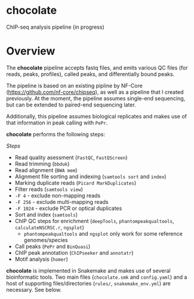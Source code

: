 # chocolate
ChIP-seq analysis pipeline (in progress)

# Overview

The **chocolate** pipeline accepts fastq files, and emits various QC files (for reads, peaks, profiles), called peaks, and differentially bound peaks.  

The pipeline is based on an existing pipline by NF-Core (https://github.com/nf-core/chipseq), as well as a pipeline that I created previously. At the moment, the pipeline assumes single-end sequencing, but can be extended to paired-end sequencing later.

Additionally, this pipeline assumes biological replicates and makes use of that information in peak calling with `PePr`.

**chocolate** performs the following steps:

_Steps_
 - Read quality asessment (`FastQC`, `FastQScreen`)
 - Read trimming (`bbduk`)
 - Read alignment (`BWA mem`)
 - Alignment file sorting and indexing (`samtools sort` and `index`)
 - Marking duplicate reads (`Picard MarkDuplicates`)
 - Filter reads (`samtools view`)
 - `-F 4` - exclude non-mapping reads
 - `-F 256` - exclude multi-mapping reads
 - `-F 1024` - exclude PCR or optical duplicates
 - Sort and index (`samtools`)
 - ChIP QC steps for enrichment (`deepTools`, `phantompeakqualtools`, `calculateNSCRSC.r`, `ngsplot`)
     - `phantompeakqualtools` and `ngsplot` only work for some reference genomes/species
 - Call peaks (`PePr` and `BinQuasi`)
 - ChIP peak annotation (`ChIPseeker` and `annotatr`)
 - Motif analysis (`homer`)

**chocolate** is implemented in Snakemake and makes use of several bioinformatic tools. Two main files (`chocolate.smk` and `config.yaml`) and a host of supporting files/directories (`rules/`, `snakemake_env.yml`) are necessary. See below. 
